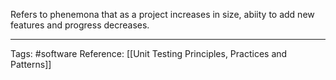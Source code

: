 Refers to phenemona that as a project increases in size, abiity to add new features and progress decreases.

---

Tags: #software
Reference: [[Unit Testing Principles, Practices and Patterns]]